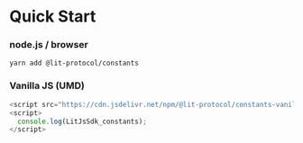 # Quick Start

### node.js / browser

```
yarn add @lit-protocol/constants
```

### Vanilla JS (UMD)

```js
<script src="https://cdn.jsdelivr.net/npm/@lit-protocol/constants-vanilla/constants.js"></script>
<script>
  console.log(LitJsSdk_constants);
</script>
```
